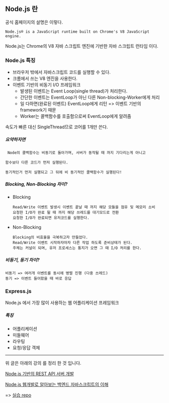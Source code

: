 ## Node.js 란 

공식 홈페이지의 설명은 이렇다.
```
Node.js® is a JavaScript runtime built on Chrome's V8 JavaScript engine.
```
Node.js는 Chrome의 V8 자바 스크립트 엔진에 기반한 자바 스크립트 런타임 이다.

###  Node.js 특징

* 브라우저 밖에서 자바스크립트 코드를 실행할 수 있다.
* 크롬에서 쓰는 V8 엔진을 사용한다.
* 이벤트 기반의 비동기  I/O 프레임워크
  * 발생된 이벤트는 Event Loop(single thread)가 처리한다.
  * 간단한 이벤트는 EventLoop가 아닌 다른 Non-blocking-Worker에게 처리
  * 일 다하면(완료된 이벤트) EventLoop에게 리턴 => 이벤트 기반의 framework기 때문
  * Worker는 콜백함수를 호출함으로써 EventLoop에게 알려줌

속도가 빠른 대신 SingleThread므로 코어를 1개만 쓴다.

##### 요약하자면
```
 Node의 콜백함수는 비동기로 돌아가며, 서버가 동작될 때 까지 기다리는게 아니고

함수보다 다른 코드가 먼저 실행된다.

동기적인거 먼저 실행되고 그 뒤에 비 동기적인 콜백함수가 실행된다!
```




##### Blocking, Non-Blocking 차이? 

* Blocking

   ```
   Read/Write 이벤트 발생시 이벤트 끝날 때 까지 해당 모듈을 점유 및 메모리 소비
   요청한 I/O가 완료 될 때 까지 해당 쓰레드를 대기모드로 전환
   요청한 I/O가 완료되면 유저코드를 실행한다.
   ```
   
* Non-Blocking
	```
	Blocking의 비효율을 극복하고자 만들었다.
	Read/Write 이벤트 시작하자마자 다른 작업 하도록 준비상태가 된다. 
	주체는 커널이 되며, 유저 프로세스는 통지가 오면 그 때 I/O 처리를 한다.
	```



##### 비동기, 동기 차이?
```
비동기 => 여러개 이벤트를 동시에 병렬 진행 (다중 쓰레드)
동기 => 이벤트 들어왔을 때 바로 응답
```



### Express.js

Node.js 에서 가장 많이 사용하는 웹 어플리케이션 프레임워크



##### 특징

* 어플리케이션
* 미들웨어
* 라우팅
* 요청/응답 객체






<hr>
위 글은 아래의 강의 를 정리 한 것 입니다.

[Node.js 기반의 REST API 서버 개발](https://tacademy.sktechx.com/live/player/onlineLectureDetail.action?seq=134)

[Node.js 웹개발로 알아보는 백엔드 자바스크립트의 이해](https://www.inflearn.com/course/node-js-%EC%9B%B9%EA%B0%9C%EB%B0%9C/)

=> [실습 repo](https://github.com/sehajyang/Node.js-Study)



